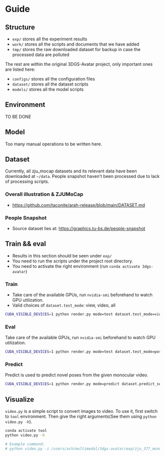 # Guide

## Structure

- `exp/` stores all the experiment results
- `work/` stores all the scripts and documents that we have added
- `tmp/` stores the raw downloaded dataset for backup in case the processed data are polluted

The rest are within the original 3DGS-Avatar project, only important ones are listed here:
- `configs/` stores all the configuration files
- `dataset/` stores all the dataset scripts
- `models/` stores all the model scripts

## Environment

<!-- run `env.sh` -->

TO BE DONE

## Model

Too many manual operations to be written here.

## Dataset

Currently, all zju_mocap datasets and its relevant data have been downloaded at `~/data`. People snapshot haven't been processed due to lack of processing scripts.

### Overall illustration & ZJUMoCap

- https://github.com/taconite/arah-release/blob/main/DATASET.md

### People Snapshot

- Source dataset lies at: https://graphics.tu-bs.de/people-snapshot

## Train && eval

- Results in this section should be seen under `exp/`
- You need to run the scripts under the project root directory.
- You need to activate the right environment (run `conda activate 3dgs-avatar`)

### Train

- Take care of the available GPUs, run `nvidia-smi` beforehand to watch GPU utilization.
- Valid choices of `dataset.test_mode`: view, video, all

```bash
CUDA_VISIBLE_DEVICES=1 python render.py mode=test dataset.test_mode=video dataset=zjumocap_377_mono
```

### Eval

Take care of the available GPUs, run `nvidia-smi` beforehand to watch GPU utilization.

```bash
CUDA_VISIBLE_DEVICES=1 python render.py mode=test dataset.test_mode=pose pose_correction=none dataset=zjumocap_377_mono
```

### Predict

Predict is used to predict novel poses from the given monocular video.

```bash
CUDA_VISIBLE_DEVICES=1 python render.py mode=predict dataset.predict_seq=0 dataset=zjumocap_377_mono
```

## Visualize

`video.py` is a simple script to convert images to video. To use it, first switch to `tool` environment. Then give the right arguments(See them using `python video.py -h`).

```bash
conda activate tool
python video.py -h

# Example command:
# python video.py -i /users/xch/multimodal/3dgs-avatar/exp/zju_377_mono-direct-mlp_field-ingp-shallow_mlp-default/predict-dance0/renders -o videos/output.mp4 -d png -f 30
```